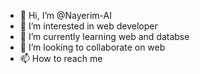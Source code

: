 - 👋 Hi, I’m @Nayerim-AI
- 👀 I’m interested in web developer
- 🌱 I’m currently learning web and databse
- 💞️ I’m looking to collaborate on web
- 📫 How to reach me 

<!---
Nayerim-AI/Nayerim-AI is a ✨ special ✨ repository because its `README.md` (this file) appears on your GitHub profile.
You can click the Preview link to take a look at your changes.
--->
